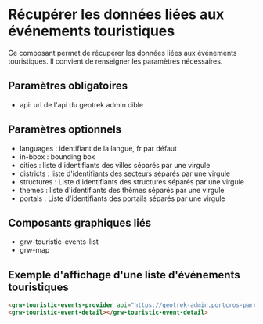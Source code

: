 # Récupérer les données liées aux événements touristiques

Ce composant permet de récupérer les données liées aux événements touristiques. Il convient de renseigner les paramètres nécessaires.

## Paramètres obligatoires

- api: url de l'api du geotrek admin cible

## Paramètres optionnels

- languages : identifiant de la langue, fr par défaut
- in-bbox : bounding box
- cities : liste d'identifiants des villes séparés par une virgule
- districts : liste d'identifiants des secteurs séparés par une virgule
- structures : Liste d'identifiants des structures séparés par une virgule
- themes : liste d'identifiants des thèmes séparés par une virgule
- portals : Liste d'identifiants des portails séparés par une virgule

## Composants graphiques liés

- grw-touristic-events-list
- grw-map

## Exemple d'affichage d'une liste d'événements touristiques

```html
<grw-touristic-events-provider api="https://geotrek-admin.portcros-parcnational.fr/api/v2/" themes="1,2"></grw-touristic-events-provider>
<grw-touristic-event-detail></grw-touristic-event-detail>
```
